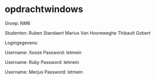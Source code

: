 # opdrachtwindows

Groep: NM6

Studenten:
	Ruben Standaert
	Marius Van Hooreweghe
	Thibault Gobert

Logingegevens: 

Username: Xooze
Password: letmein

Username: Ruby 
Password: letmein

Username: Merjus
Password: letmein
